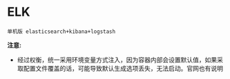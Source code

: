 # ELK
```text
单机版 elasticsearch+kibana+logstash
```

**注意:**
- 经过权衡，统一采用环境变量方式注入，因为容器内部会设置默认值，如果采取配置文件覆盖的话，可能导致默认生成选项丢失，无法启动。官网也有说明



